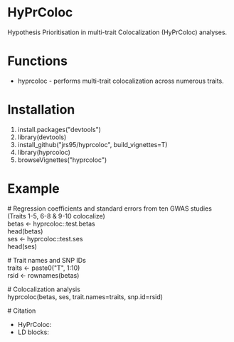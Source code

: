# HyPrColoc
Hypothesis Prioritisation in multi-trait Colocalization (HyPrColoc) analyses.

# Functions
* hyprcoloc - performs multi-trait colocalization across numerous traits.  

# Installation
1. install.packages("devtools")
2. library(devtools)
3. install_github("jrs95/hyprcoloc", build_vignettes=T)
4. library(hyprcoloc)
5. browseVignettes("hyprcoloc")

# Example
\# Regression coefficients and standard errors from ten GWAS studies (Traits 1-5, 6-8 & 9-10 colocalize)  
betas <- hyprcoloc::test.betas  
head(betas)  
ses <- hyprcoloc::test.ses  
head(ses)  
  
\# Trait names and SNP IDs  
traits <- paste0("T", 1:10)  
rsid <- rownames(betas)  

\# Colocalization analysis  
hyprcoloc(betas, ses, trait.names=traits, snp.id=rsid)  

\# Citation
* HyPrColoc: 
* LD blocks:


